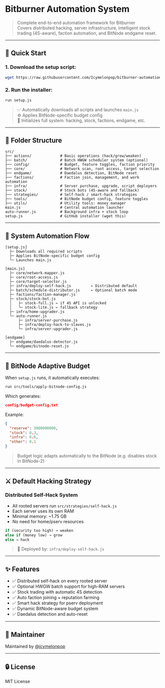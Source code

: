 # Bitburner Automation System

> Complete end-to-end automation framework for Bitburner  
> Covers distributed hacking, server infrastructure, intelligent stock trading (4S-aware), faction automation, and BitNode endgame reset.

---

## 🚀 Quick Start

### 1. Download the setup script:

```bash
wget https://raw.githubusercontent.com/Icymelonpop/bitburner-automation/main/setup.js setup.js
```

### 2. Run the installer:

```bash
run setup.js
```

> ✅ Automatically downloads all scripts and launches `main.js`  
> ⚙️ Applies BitNode-specific budget config  
> 📂 Initializes full system: hacking, stock, factions, endgame, etc.

---

## 📁 Folder Structure

```
src/
├── actions/             # Basic operations (hack/grow/weaken)
├── batch/               # Batch HWGW scheduler system (optional)
├── config/              # Budget, feature toggles, faction priority
├── core/                # Network scan, root access, target selection
├── endgame/             # Daedalus detection, BitNode reset
├── factions/            # Faction join, management, and work automation
├── infra/               # Server purchase, upgrade, script deployers
├── stock/               # Stock bots (4S-aware and fallback)
├── strategies/          # Self-hack / smart-hack strategies
├── tools/               # BitNode budget config, feature toggles
├── utils/               # Utility tools: money manager
main.js                  # Central automation launcher
auto-runner.js           # Background infra + stock loop
setup.js                 # GitHub installer (wget this)
```

---

## 🔁 System Automation Flow

```
[setup.js]
  ├─ Downloads all required scripts
  ├─ Applies BitNode-specific budget config
  └─ Launches main.js

[main.js]
  ├─ core/network-mapper.js
  ├─ core/root-access.js
  ├─ core/target-selector.js
  ├─ infra/deploy-self-hack.js         ← Distributed default
  ├─ batch/schedule-distributor.js     ← Optional batch mode
  ├─ factions/faction-manager.js
  ├─ stock/stock-bot.js
  │   ├─ stock-full.js ← if 4S API is unlocked
  │   └─ stock-lite.js ← fallback strategy
  ├─ infra/home-upgrader.js
  └─ auto-runner.js
      ├─ infra/server-purchase.js
      ├─ infra/deploy-hack-to-slaves.js
      └─ infra/server-upgrader.js

[endgame]
  ├─ endgame/daedalus-detector.js
  └─ endgame/bitnode-reset.js
```

---

## 🧠 BitNode Adaptive Budget

When `setup.js` runs, it automatically executes:

```bash
run src/tools/apply-bitnode-config.js
```

Which generates:

```json
config/budget-config.txt
```

Example:

```json
{
  "reserve": 3000000000,
  "stock": 0.3,
  "infra": 0.6,
  "other": 0.1
}
```

> Budget logic adapts automatically to the BitNode (e.g. disables stock in BitNode-2)

---

## ⚔️ Default Hacking Strategy

### Distributed Self-Hack System

- All rooted servers run `src/strategies/self-hack.js`
- Each server uses its own RAM
- Minimal memory: ~1.75 GB
- No need for home/pserv resources

```js
if (security too high) → weaken
else if (money low) → grow
else → hack
```

> 📄 Deployed by: `infra/deploy-self-hack.js`

---

## ✨ Features

- ✅ Distributed self-hack on every rooted server
- ✅ Optional HWGW batch support for high-RAM servers
- ✅ Stock trading with automatic 4S detection
- ✅ Auto faction joining + reputation farming
- ✅ Smart hack strategy for pserv deployment
- ✅ Dynamic BitNode-aware budget system
- ✅ Daedalus detection and auto-reset

---

## 📎 Maintainer

Maintained by [@icymelonpop](https://github.com/icymelonpop)

---

## 🔒 License

MIT License

